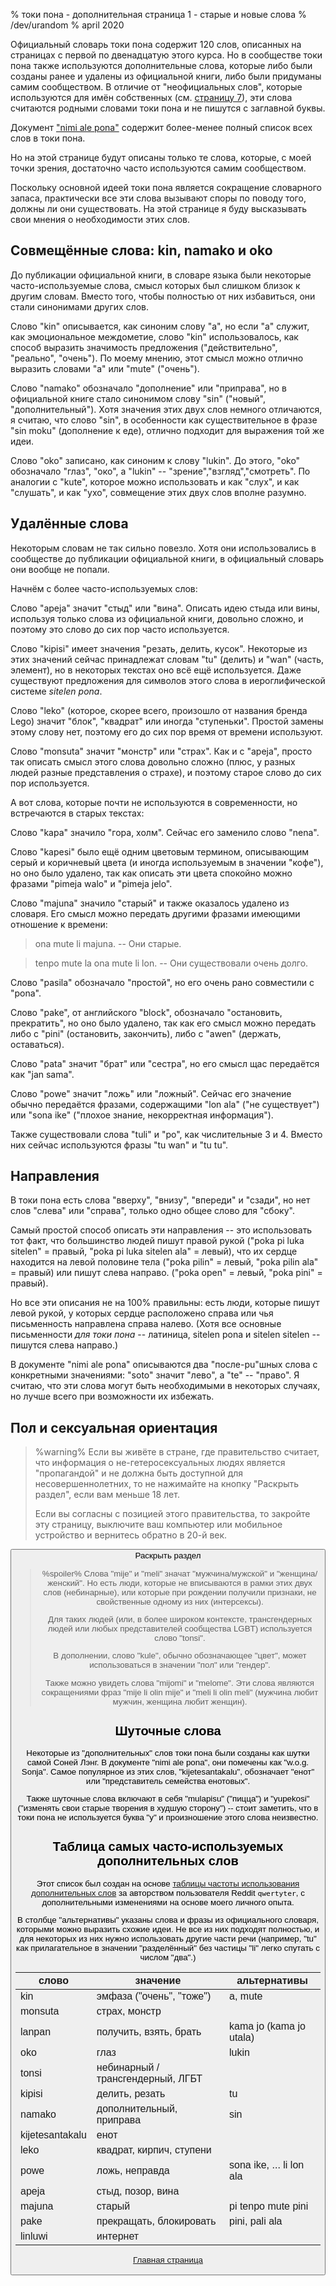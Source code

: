 % токи пона - дополнительная страница 1 - старые и новые слова
% /dev/urandom
% april 2020

Официальный словарь токи пона содержит 120 слов, описанных на страницах с первой
по двенадцатую этого курса. Но в сообществе токи пона также используются
дополнительные слова, которые либо были созданы ранее и удалены из официальной
книги, либо были придуманы самим сообществом. В отличие от "неофициальных слов",
которые используются для имён собственных (см. [страницу 7](ru_7.html)), эти
слова считаются родными словами токи пона и не пишутся с заглавной буквы.

Документ ["nimi ale pona"][nap] содержит более-менее полный список всех слов в
токи пона.

[nap]:https://docs.google.com/document/d/10hP3kR7mFN0E6xW3U6fZyDf7xKEEvxssM96qLq4E0ms/edit

Но на этой странице будут описаны только те слова, которые, с моей точки зрения,
достаточно часто используются самим сообществом.

Поскольку основной идеей токи пона является сокращение словарного запаса,
практически все эти слова вызывают споры по поводу того, должны ли они
существовать. На этой странице я буду высказывать свои мнения о необходимости
этих слов.

## Совмещённые слова: kin, namako и oko

До публикации официальной книги, в словаре языка были некоторые
часто-используемые слова, смысл которых был слишком близок к другим словам.
Вместо того, чтобы полностью от них избавиться, они стали синонимами других
слов.

Слово "kin" описывается, как синоним слову "a", но если "a" служит, как
эмоциональное междометие, слово "kin" использовалось, как способ выразить
значимость предложения ("действительно", "реально", "очень"). По моему мнению,
этот смысл можно отлично выразить словами "a" или "mute" ("очень").

Слово "namako" обозначало "дополнение" или "приправа", но в официальной книге
стало синонимом слову "sin" ("новый", "дополнительный"). Хотя значения этих двух
слов немного отличаются, я считаю, что слово "sin", в особенности как
существительное в фразе "sin moku" (дополнение к еде), отлично подходит для
выражения той же идеи.

Слово "oko" записано, как синоним к слову "lukin". До этого, "oko" обозначало
"глаз", "око", а "lukin" -- "зрение","взгляд","смотреть". По аналогии с "kute",
которое можно использовать и как "слух", и как "слушать", и как "ухо",
совмещение этих двух слов вполне разумно.

## Удалённые слова

Некоторым словам не так сильно повезло. Хотя они использовались в сообществе до
публикации официальной книги, в официальный словарь они вообще не попали.

Начнём с более часто-используемых слов:

Слово "apeja" значит "стыд" или "вина". Описать идею стыда или вины, используя
только слова из официальной книги, довольно сложно, и поэтому это слово до сих
пор часто используется.

Слово "kipisi" имеет значения "резать, делить, кусок". Некоторые из этих
значений сейчас принадлежат словам "tu" (делить) и "wan" (часть, элемент), но в
некоторых текстах оно всё ещё используется. Даже существуют предложения для
символов этого слова в иероглифической системе *sitelen pona*.

Слово "leko" (которое, скорее всего, произошло от названия бренда Lego) значит
"блок", "квадрат" или иногда "ступеньки". Простой замены этому слову нет,
поэтому его до сих пор время от времени используют.

Слово "monsuta" значит "монстр" или "страх". Как и с "apeja", просто так описать
смысл этого слова довольно сложно (плюс, у разных людей разные представления о
страхе), и поэтому старое слово до сих пор используется.

А вот слова, которые почти не используются в современности, но встречаются в
старых текстах:

Слово "kapa" значило "гора, холм". Сейчас его заменило слово "nena".

Слово "kapesi" было ещё одним цветовым термином, описывающим серый и коричневый
цвета (и иногда используемым в значении "кофе"), но оно было удалено, так как
описать эти цвета спокойно можно фразами "pimeja walo" и "pimeja jelo".

Слово "majuna" значило "старый" и также оказалось удалено из словаря. Его смысл
можно передать другими фразами имеющими отношение к времени:

> ona mute li majuna. -- Они старые.

> tenpo mute la ona mute li lon. -- Они существовали очень долго.

Слово "pasila" обозначало "простой", но его очень рано совместили с "pona".

Слово "pake", от английского "block", обозначало "остановить, прекратить", но
оно было удалено, так как его смысл можно передать либо с "pini" (остановить,
закончить), либо с "awen" (держать, оставаться).

Слово "pata" значит "брат" или "сестра", но его смысл щас передаётся как "jan
sama".

Слово "powe" значит "ложь" или "ложный". Сейчас его значение обычно передаётся
фразами, содержащими "lon ala" ("не существует") или "sona ike" ("плохое знание,
некорректная информация").

Также существовали слова "tuli" и "po", как числительные 3 и 4. Вместо них
сейчас используются фразы "tu wan" и "tu tu".

## Направления

В токи пона есть слова "вверху", "внизу", "впереди" и "сзади", но нет слов
"слева" или "справа", только одно общее слово для "сбоку".

Самый простой способ описать эти направления -- это использовать тот факт, что
большинство людей пишут правой рукой ("poka pi luka sitelen" = правый, "poka pi
luka sitelen ala" = левый), что их сердце находится на левой половине тела
("poka pilin" = левый, "poka pilin ala" = правый) или пишут слева направо.
("poka open" = левый, "poka pini" = правый).

Но все эти описания не на 100% правильны: есть люди, которые пишут левой рукой,
у которых сердце расположено справа или чья письменность направлена справа
налево. (Хотя все основные письменности *для токи пона* -- латиница, sitelen
pona и sitelen sitelen -- пишутся слева направо.)

В документе "nimi ale pona" описываются два "после-pu"шных слова с конкретными
значениями: "soto" значит "лево", а "te" -- "право". Я считаю, что эти слова
могут быть необходимыми в некоторых случаях, но лучше всего при возможности их
избежать.

## Пол и сексуальная ориентация

> %warning%
> Если вы живёте в стране, где правительство считает, что информация о
> не-гетеросексуальных людях является "пропагандой" и не должна быть доступной
> для несовершеннолетних, то не нажимайте на кнопку "Раскрыть раздел", если вам
> меньше 18 лет.
>
> Если вы согласны с позицией этого правительства, то закройте эту страницу,
> выключите ваш компьютер или мобильное устройство и вернитесь обратно в 20-й
> век.
>

<button onclick="revealSpoilers();">Раскрыть раздел</a>

> %spoiler%
> Слова "mije" и "meli" значат "мужчина/мужской" и "женщина/женский". Но есть
> люди, которые не вписываются в рамки этих двух слов (небинарные), или которые
> при рождении получили признаки, не свойственные одному из них (интерсексы).
>
> Для таких людей (или, в более широком контексте, трансгендерных людей или
> любых представителей сообщества LGBT) используется слово "tonsi".
>
> В дополнении, слово "kule", обычно обозначающее "цвет", может использоваться в
> значении "пол" или "гендер".
>
> Также можно увидеть слова "mijomi" и "melome". Эти слова являются сокращениями
> фраз "mije li olin mije" и "meli li olin meli" (мужчина любит мужчин, женщина
> любит женщин).

## Шуточные слова

Некоторые из "дополнительных" слов токи пона были созданы как шутки самой Соней
Лэнг. В документе "nimi ale pona", они помечены как "w.o.g. Sonja". Самое
популярное из этих слов, "kijetesantakalu", обозначает "енот" или "представитель
семейства енотовых".

Также шуточные слова включают в себя "mulapisu" ("пицца") и "yupekosi"
("изменять свои старые творения в худшую сторону") -- стоит заметить, что в токи
пона не используется буква "y" и произношение этого слова неизвестно.

## Таблица самых часто-используемых дополнительных слов

Этот список был создан на основе [таблицы частоты использования дополнительных 
слов](https://docs.google.com/spreadsheets/d/1dGd4do1Jk2L2NwW5l7tLgSajAVkUqO0z2UHGu4_Sq_M)
за авторством пользователя Reddit `qwertyter`, с дополнительными изменениями на
основе моего личного опыта.

В столбце "альтернативы" указаны слова и фразы из официального словаря, которыми
можно выразить схожие идеи. Не все из них подходят полностью, и для некоторых из
них нужно использовать другие части речи (например, "tu" как прилагательное в
значении "разделённый" без частицы "li" легко спутать с числом "два".)

| слово   | значение                           | альтернативы          |
|---------|------------------------------------|-----------------------|
| kin     | эмфаза ("очень", "тоже")           | a, mute               |
| monsuta | страх, монстр                      |                       |
| lanpan  | получить, взять, брать             | kama jo (kama jo utala) |
| oko     | глаз                               | lukin                 |
| tonsi   | небинарный / трансгендерный, ЛГБТ  |                       |
| kipisi  | делить, резать                     | tu                    |
| namako  | дополнительный, приправа           | sin                   |
| kijetesantakalu | енот                       |                       |
| leko    | квадрат, кирпич, ступени           |                       |
| powe    | ложь, неправда                     | sona ike, ... li lon ala |
| apeja   | стыд, позор, вина                  |                       |
| majuna  | старый                             | pi tenpo mute pini    |
| pake    | прекращать, блокировать            | pini, pali ala        |
| linluwi | интернет                           |                       |

[Главная страница](ru_index.html)

